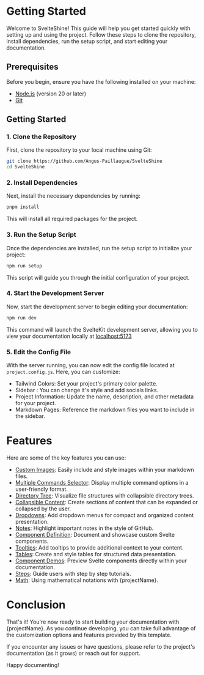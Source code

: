 # Getting Started

Welcome to SvelteShine! This guide will help you get started quickly with setting up and using the project. Follow these steps to clone the repository, install dependencies, run the setup script, and start editing your documentation.


## Prerequisites

Before you begin, ensure you have the following installed on your machine:
 - [Node.js](https://nodejs.org/en/download/package-manager) (version 20 or later)
 - [Git](https://git-scm.com/downloads)

## Getting Started


### 1. Clone the Repository

First, clone the repository to your local machine using Git:

```bash
git clone https://github.com/Angus-Paillaugue/SvelteShine
cd SvelteShine
```

### 2. Install Dependencies

Next, install the necessary dependencies by running:

```bash
pnpm install
```

This will install all required packages for the project.


### 3. Run the Setup Script

Once the dependencies are installed, run the setup script to initialize your project:

```bash
npm run setup
```

This script will guide you through the initial configuration of your project.


### 4. Start the Development Server

Now, start the development server to begin editing your documentation:

```bash
npm run dev
```

This command will launch the SvelteKit development server, allowing you to view your documentation locally at [localhost:5173](http://localhost:5173)


### 5. Edit the Config File
With the server running, you can now edit the config file located at `project.config.js`. Here, you can customize:

 - Tailwind Colors: Set your project's primary color palette.
 - Sidebar : You can change it's style and add socials links.
 - Project Information: Update the name, description, and other metadata for your project.
 - Markdown Pages: Reference the markdown files you want to include in the sidebar.


# Features

Here are some of the key features you can use:

 - [Custom Images](https://svelte-shine.paillaugue.fr/docs/Components/Images): Easily include and style images within your markdown files.
 - [Multiple Commands Selector](https://svelte-shine.paillaugue.fr/docs/Components/Commands): Display multiple command options in a user-friendly format.
 - [Directory Tree](https://svelte-shine.paillaugue.fr/docs/Components/Tree): Visualize file structures with collapsible directory trees.
 - [Collapsible Content](https://svelte-shine.paillaugue.fr/docs/Components/Collapsible): Create sections of content that can be expanded or collapsed by the user.
 - [Dropdowns](https://svelte-shine.paillaugue.fr/docs/Components/Dropdown): Add dropdown menus for compact and organized content presentation.
 - [Notes](https://svelte-shine.paillaugue.fr/docs/Components/Note): Highlight important notes in the style of GitHub.
 - [Component Definition](https://svelte-shine.paillaugue.fr/docs/Components/Definition): Document and showcase custom Svelte components.
 - [Tooltips](https://svelte-shine.paillaugue.fr/docs/Components/Tooltip): Add tooltips to provide additional context to your content.
 - [Tables](https://svelte-shine.paillaugue.fr/docs/Components/Tables): Create and style tables for structured data presentation.
 - [Component Demos](https://svelte-shine.paillaugue.fr/docs/Pages/Demos): Preview Svelte components directly within your documentation.
 - [Steps](https://svelte-shine.paillaugue.fr/docs/Components/Steps): Guide users with step by step tutorials.
 - [Math](https://svelte-shine.paillaugue.fr/docs/Components/Math): Using mathematical notations with {projectName}.


# Conclusion

That's it! You're now ready to start building your documentation with {projectName}. As you continue developing, you can take full advantage of the customization options and features provided by this template.

If you encounter any issues or have questions, please refer to the project's documentation (as it grows) or reach out for support.

Happy documenting!

